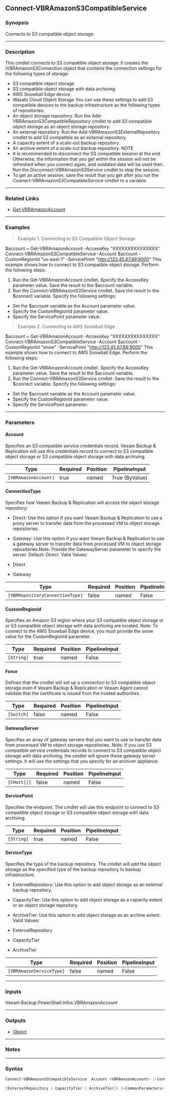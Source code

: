 Connect-VBRAmazonS3CompatibleService
------------------------------------

### Synopsis
Connects to S3 compatible object storage.

---

### Description

This cmdlet connects to S3 compatible object storage. It creates the IVBRAmazonS3Connection object that contains the connection settings for the following types of storage:
- S3 compatible object storage
- S3 compatible object storage with data archiving
- AWS Snowball Edge device
- Wasabi Cloud Object Storage
You can use these settings to add S3 compatible devices to the backup infrastructure as the following types of repositories:
- An object storage repository. Run the Add-VBRAmazonS3CompatibleRepository cmdlet to add S3 compatible object storage as an object storage repository.
- An external repository. Run the Add-VBRAmazonS3ExternalRepository cmdlet to add S3 compatible as an external repository.
- A capacity extent of a scale-out backup repository.
- An archive extent of a scale-out backup repository.
NOTE
- It is recommended to disconnect the S3 compatible session at the end. Otherwise, the information that you get within the session will not be refreshed when you connect again, and outdated data will be used then. Run the Disconnect-VBRAmazonS3Service cmdlet to stop the session.
- To get an active session, save the result that you get after you run the Connect-VBRAmazonS3CompatibleService cmdlet to a variable.

---

### Related Links
* [Get-VBRAmazonAccount](Get-VBRAmazonAccount)

---

### Examples
> Example 1. Connecting to S3 Compatible Object Storage

$account = Get-VBRAmazonAccount -AccessKey "XXXXXXXXXXXXXXX"
Connect-VBRAmazonS3CompatibleService -Account $account -CustomRegionId "us-east-1" -ServicePoint "http://123.45.67.89:9000"
This example shows how to connect to S3 compatible object storage.
Perform the following steps:
1. Run the Get-VBRAmazonAccount cmdlet. Specify the AccessKey parameter value. Save the result to the $account variable.
2. Run the Connect-VBRAmazonS3Service cmdlet. Save the result to the $connect variable. Specify the following settings:
- Set the $account variable as the Account parameter value.
- Specify the CustomRegionId parameter value.
- Specify the ServicePoint parameter value.
> Example 2. Connecting to AWS Snowball Edge

$account = Get-VBRAmazonAccount -AccessKey "XXXXXXXXXXXXXXX"
Connect-VBRAmazonS3CompatibleService -Account $account -CustomRegionId "snow" -ServicePoint "http://123.45.67.89:9000"
This example shows how to connect to AWS Snowball Edge.
Perform the following steps:
1. Run the Get-VBRAmazonAccount cmdlet. Specify the AccessKey parameter value. Save the result to the $account variable.
2. Run the Connect-VBRAmazonS3Service cmdlet. Save the result to the $connect variable. Specify the following settings:
- Set the $account variable as the Account parameter value.
- Specify the CustomRegionId parameter value.
- Specify the ServicePoint parameter.

---

### Parameters
#### **Account**
Specifies an S3 compatible service credentials record.
Veeam Backup & Replication will use this credentials record to connect to S3 compatible object storage or S3 compatible object storage with data archiving.

|Type                |Required|Position|PipelineInput |
|--------------------|--------|--------|--------------|
|`[VBRAmazonAccount]`|true    |named   |True (ByValue)|

#### **ConnectionType**
Specifies how Veeam Backup & Replication will access the object storage repository:
* Direct: Use this option if you want Veeam Backup & Replication to use a proxy server to transfer data from the processed VM to object storage repositories.
* Gateway: Use this option if you want Veeam Backup & Replication to use a gateway server to transfer data from processed VM to object storage repositories.Note: Provide the GatewayServer parameter to specify the server.
Default: Direct.
Valid Values:

* Direct
* Gateway

|Type                           |Required|Position|PipelineInput|
|-------------------------------|--------|--------|-------------|
|`[VBRRepositoryConnectionType]`|false   |named   |False        |

#### **CustomRegionId**
Specifies an Amazon S3 region where your S3 compatible object storage or or S3 compatible object storage with data archiving are located.
Note: To connect to the AWS Snowball Edge device, you must provide the snow value for the CustomRegionId parameter.

|Type      |Required|Position|PipelineInput|
|----------|--------|--------|-------------|
|`[String]`|true    |named   |False        |

#### **Force**
Defines that the cmdlet will set up a connection to S3 compatible object storage even if Veeam Backup & Replication or Veeam Agent cannot validate that the certificate is issued from the trusted authorities.

|Type      |Required|Position|PipelineInput|
|----------|--------|--------|-------------|
|`[Switch]`|false   |named   |False        |

#### **GatewayServer**
Specifies an array of gateway servers that you want to use to transfer data from processed VM to object storage repositories.
Note: If you use S3 compatible service credentials records to connect to S3 compatible object storage with data archiving, the cmdlet will ignore these gateway server settings. It will use the settings that you specify for an archiver appliance.

|Type       |Required|Position|PipelineInput|
|-----------|--------|--------|-------------|
|`[CHost[]]`|false   |named   |False        |

#### **ServicePoint**
Specifies the endpoint. The cmdlet will use this endpoint to connect to S3 compatible object storage or S3 compatible object storage with data archiving.

|Type      |Required|Position|PipelineInput|
|----------|--------|--------|-------------|
|`[String]`|true    |named   |False        |

#### **ServiceType**
Specifies the type of the backup repository. The cmdlet will add the object storage as the specified type of the backup repository to backup infrastructure.
* ExternalRepository: Use this option to add object storage as an external backup repository.
* CapacityTier: Use this option to add object storage as a capacity extent or an object storage repository.
* ArchiveTier: Use this option to add object storage as an archive extent.
Valid Values:

* ExternalRepository
* CapacityTier
* ArchiveTier

|Type                    |Required|Position|PipelineInput|
|------------------------|--------|--------|-------------|
|`[VBRAmazonServiceType]`|false   |named   |False        |

---

### Inputs
Veeam.Backup.PowerShell.Infos.VBRAmazonAccount

---

### Outputs
* [Object](https://learn.microsoft.com/en-us/dotnet/api/System.Object)

---

### Notes

---

### Syntax
```PowerShell
Connect-VBRAmazonS3CompatibleService -Account <VBRAmazonAccount> [-ConnectionType {Direct | Gateway}] -CustomRegionId <String> [-Force] [-GatewayServer <CHost[]>] -ServicePoint <String> [-ServiceType 
```
```PowerShell
{ExternalRepository | CapacityTier | ArchiveTier}] [<CommonParameters>]
```
